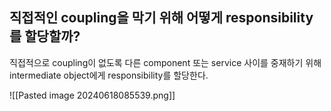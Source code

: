 ## 직접적인 coupling을 막기 위해 어떻게 responsibility를 할당할까?

직접적으로 coupling이 없도록 다른 component 또는 service 사이를 중재하기 위해 intermediate object에게 responsibility를 할당한다.

![[Pasted image 20240618085539.png]]
